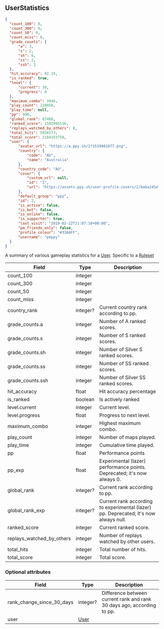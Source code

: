 ## UserStatistics
```json
{
  "count_100": 0,
  "count_300": 0,
  "count_50": 0,
  "count_miss": 0,
  "grade_counts": {
      "a": 3,
      "s": 2,
      "sh": 6,
      "ss": 2,
      "ssh": 3
  },
  "hit_accuracy": 92.19,
  "is_ranked": true,
  "level": {
      "current": 30,
      "progress": 0
  },
  "maximum_combo": 3948,
  "play_count": 228050,
  "play_time": null,
  "pp": 990,
  "global_rank": 87468,
  "ranked_score": 1502995536,
  "replays_watched_by_others": 0,
  "total_hits": 5856573,
  "total_score": 2104193750,
  "user": {
      "avatar_url": "https://a.ppy.sh/2?1519081077.png",
      "country": {
          "code": "AU",
          "name": "Australia"
      },
      "country_code": "AU",
      "cover": {
          "custom_url": null,
          "id": "3",
          "url": "https://assets.ppy.sh/user-profile-covers/2/baba245ef60834b769694178f8f6d4f6166c5188c740de084656ad2b80f1eea7.jpeg"
      },
      "default_group": "ppy",
      "id": 2,
      "is_active": false,
      "is_bot": false,
      "is_online": false,
      "is_supporter": true,
      "last_visit": "2019-02-22T11:07:10+00:00",
      "pm_friends_only": false,
      "profile_colour": "#3366FF",
      "username": "peppy"
  }
}
```

A summary of various gameplay statistics for a [User](#user). Specific to a [Ruleset](#ruleset)

Field                     | Type     | Description
------------------------- | -------- | -----------
count_100                 | integer  | |
count_300                 | integer  | |
count_50                  | integer  | |
count_miss                | integer  | |
country_rank              | integer? | Current country rank according to pp.
grade_counts.a            | integer  | Number of A ranked scores.
grade_counts.s            | integer  | Number of S ranked scores.
grade_counts.sh           | integer  | Number of Silver S ranked scores.
grade_counts.ss           | integer  | Number of SS ranked scores.
grade_counts.ssh          | integer  | Number of Silver SS ranked scores.
hit_accuracy              | float    | Hit accuracy percentage
is_ranked                 | boolean  | Is actively ranked
level.current             | integer  | Current level.
level.progress            | float    | Progress to next level.
maximum_combo             | integer  | Highest maximum combo.
play_count                | integer  | Number of maps played.
play_time                 | integer  | Cumulative time played.
pp                        | float    | Performance points
pp_exp                    | float    | Experimental (lazer) performance points. Deprecated; it's now always 0.
global_rank               | integer? | Current rank according to pp.
global_rank_exp           | integer? | Current rank according to experimental (lazer) pp. Deprecated; it's now always null.
ranked_score              | integer  | Current ranked score.
replays_watched_by_others | integer  | Number of replays watched by other users.
total_hits                | integer  | Total number of hits.
total_score               | integer  | Total score.

### Optional attributes

Field                     | Type          | Description
------------------------- | ------------- | -----------
rank_change_since_30_days | integer?      | Difference between current rank and rank 30 days ago, according to pp.
user                      | [User](#user) | |
